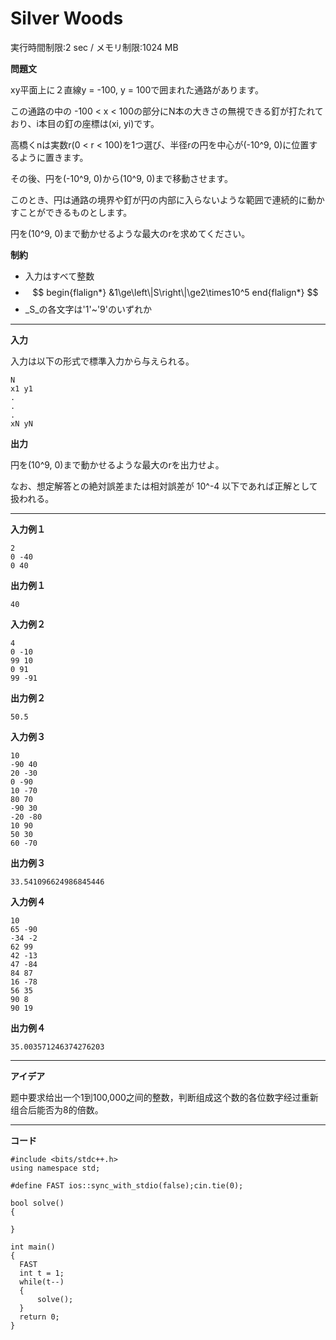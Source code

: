 # Silver Woods #
実行時間制限:2 sec / メモリ制限:1024 MB

**問題文**

xy平面上に２直線y = -100, y = 100で囲まれた通路があります。

この通路の中の -100 < x < 100の部分にN本の大きさの無視できる釘が打たれており、i本目の釘の座標は(xi, yi)です。

高橋くnは実数r(0 < r < 100)を1つ選び、半径rの円を中心が(-10^9, 0)に位置するように置きます。

その後、円を(-10^9, 0)から(10^9, 0)まで移動させます。

このとき、円は通路の境界や釘が円の内部に入らないような範囲で連続的に動かすことができるものとします。

円を(10^9, 0)まで動かせるような最大のrを求めてください。

**制約**
+ 入力はすべて整数
+ $$ 
begin{flalign*}
&1\ge\left\|S\right\|\ge2\times10^5
end{flalign*}
$$
+ _S_の各文字は'1'~'9'のいずれか

___
**入力**

入力は以下の形式で標準入力から与えられる。

```
N
x1 y1
.
.
.
xN yN
```

**出力**

円を(10^9, 0)まで動かせるような最大のrを出力せよ。

なお、想定解答との絶対誤差または相対誤差が 10^-4 以下であれば正解として扱われる。

___
**入力例１**

```
2
0 -40
0 40
```

**出力例１**

```
40
```

**入力例２**

```
4
0 -10
99 10
0 91
99 -91
```

**出力例２**

```
50.5
```

**入力例３**

```
10
-90 40
20 -30
0 -90
10 -70
80 70
-90 30
-20 -80
10 90
50 30
60 -70
```

**出力例３**

```
33.541096624986845446
```
**入力例４**

```
10
65 -90
-34 -2
62 99
42 -13
47 -84
84 87
16 -78
56 35
90 8
90 19
```

**出力例４**

```
35.003571246374276203
```
____

**アイデア**

题中要求给出一个1到100,000之间的整数，判断组成这个数的各位数字经过重新组合后能否为8的倍数。


____
**コード**

```
#include <bits/stdc++.h>
using namespace std;

#define FAST ios::sync_with_stdio(false);cin.tie(0);

bool solve()
{
  
}

int main()
{
  FAST
  int t = 1;
  while(t--)
  {
      solve();
  }
  return 0;
}
```
